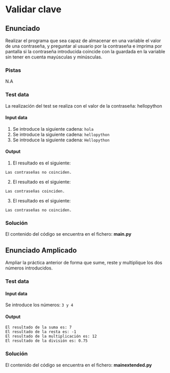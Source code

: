 # Validar clave
## Enunciado
Realizar el programa que sea capaz de almacenar en una variable el valor de una contraseña, y preguntar al usuario 
por la contraseña e imprima por pantalla si la contraseña introducida coincide con la guardada en la variable sin 
tener en cuenta mayúsculas y minúsculas.

### Pistas
N.A


### Test data
La realización del test se realiza con el valor de la contraseña: hellopython

#### Input data
1. Se introduce la siguiente cadena: `hola`
2. Se introduce la siguiente cadena: `hellopython`
3. Se introduce la siguiente cadena: `Hellopython`
#### Output
1. El resultado es el siguiente:
```
Las contraseñas no coinciden.
```

2. El resultado es el siguiente:
```
Las contraseñas coinciden.
```
3. El resultado es el siguiente:
```
Las contraseñas no coinciden.
```
### Solución
El contenido del código se encuentra en el fichero: **main.py**

## Enunciado Amplicado
Ampliar la práctica anterior de forma que sume, reste y multiplique los dos números
introducidos. 

### Test data
#### Input data
Se introduce los números: `3 y 4`

#### Output
```
El resultado de la suma es: 7
El resultado de la resta es: -1
El resultado de la multiplicación es: 12
El resultado de la división es: 0.75
```
### Solución
El contenido del código se encuentra en el fichero: **mainextended.py**